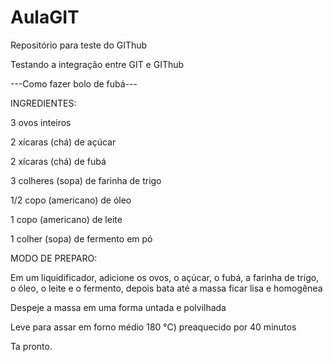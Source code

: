 # AulaGIT
Repositório para teste do GIThub

Testando a integração entre GIT e GIThub

---Como fazer bolo de fubá---

INGREDIENTES:

3 ovos inteiros

2 xícaras (chá) de açúcar

2 xícaras (chá) de fubá

3 colheres (sopa) de farinha de trigo

1/2 copo (americano) de óleo

1 copo (americano) de leite

1 colher (sopa) de fermento em pó

MODO DE PREPARO:

Em um liquidificador, adicione os ovos, o açúcar, o fubá, a farinha de trigo, o óleo, o leite e o fermento, depois bata até a massa ficar lisa e homogênea

Despeje a massa em uma forma untada e polvilhada

Leve para assar em forno médio 180 °C) preaquecido por 40 minutos

Ta pronto.
